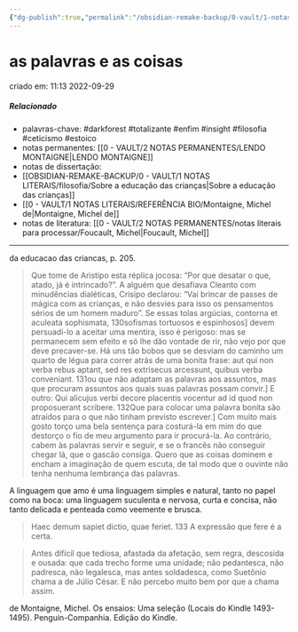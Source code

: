 ```yaml
---
{"dg-publish":true,"permalink":"/obsidian-remake-backup/0-vault/1-notas-literais/filosofia/as-palavras-e-as-coisas/","tags":["darkforest","totalizante","enfim","insight","filosofia","ceticismo","estoico"],"dgHomeLink":true,"dgShowLocalGraph":true,"dgShowFileTree":true,"noteIcon":""}
---
```


# as palavras e as coisas
criado em: 11:13 2022-09-29

##### Relacionado
- palavras-chave: #darkforest #totalizante #enfim #insight #filosofia #ceticismo #estoico 
- notas permanentes: [[0 - VAULT/2 NOTAS PERMANENTES/LENDO MONTAIGNE\|LENDO MONTAIGNE]]
- notas de dissertação: 
- [[OBSIDIAN-REMAKE-BACKUP/0 - VAULT/1 NOTAS LITERAIS/filosofia/Sobre a educação das crianças\|Sobre a educação das crianças]]
- [[0 - VAULT/1 NOTAS LITERAIS/REFERÊNCIA BIO/Montaigne, Michel de\|Montaigne, Michel de]]
- notas de literatura: [[0 - VAULT/2 NOTAS PERMANENTES/notas literais para processar/Foucault, Michel\|Foucault, Michel]]

---

 da educacao das criancas, p. 205.

>Que tome de Aristipo esta réplica jocosa: “Por que desatar o que, atado, já é intrincado?”. A alguém que desafiava Cleanto com minudências dialéticas, Crisipo declarou: “Vai brincar de passes de mágica com as crianças, e não desvies para isso os pensamentos sérios de um homem maduro”. Se essas tolas argúcias, contorna et aculeata sophismata, 130sofismas tortuosos e espinhosos] devem persuadi-lo a aceitar uma mentira, isso é perigoso: mas se permanecem sem efeito e só lhe dão vontade de rir, não vejo por que deve precaver-se. Há uns tão bobos que se desviam do caminho um quarto de légua para correr atrás de uma bonita frase: aut qui non verba rebus aptant, sed res extrisecus arcessunt, quibus verba conveniant. 131ou que não adaptam as palavras aos assuntos, mas que procuram assuntos aos quais suas palavras possam convir.] E outro: Qui alicujus verbi decore placentis vocentur ad id quod non proposuerant scribere. 132Que para colocar uma palavra bonita são atraídos para o que não tinham previsto escrever.] Com muito mais gosto torço uma bela sentença para costurá-la em mim do que destorço o fio de meu argumento para ir procurá-la. Ao contrário, cabem às palavras servir e seguir, e se o francês não conseguir chegar lá, que o gascão consiga. Quero que as coisas dominem e encham a imaginação de quem escuta, de tal modo que o ouvinte não tenha nenhuma lembrança das palavras.
>

  A linguagem que amo é uma linguagem simples e natural, tanto no papel como na boca: uma linguagem suculenta e nervosa, curta e concisa, não tanto delicada e penteada como veemente e brusca.

>Haec demum sapiet dictio, quae feriet. 133 A expressão que fere é a certa.

>Antes difícil que tediosa, afastada da afetação, sem regra, descosida e ousada: que cada trecho forme uma unidade; não pedantesca, não padresca, não legalesca, mas antes soldadesca, como Suetônio chama a de Júlio César. E não percebo muito bem por que a chama assim.

de Montaigne, Michel. Os ensaios: Uma seleção (Locais do Kindle 1493-1495). Penguin-Companhia. Edição do Kindle. 